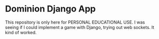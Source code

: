 # Dominion Django App

This repository is only here for PERSONAL EDUCATIONAL USE.  I was seeing if I could implement a
game with Django, trying out web sockets.  It kind of worked.
